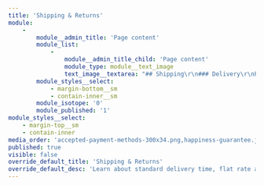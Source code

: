 ```yaml
---
title: 'Shipping & Returns'
module:
    -
        module__admin_title: 'Page content'
        module_list:
            -
                module__admin_title_child: 'Page content'
                module_type: module__text_image
                text_image__textarea: "## Shipping\r\n### Delivery\r\nPlease allow 7-10 business days for your order to arrive.\r\n### Cost\r\nWe're proud of offer low **flat-rate** and **free shipping**.\r\n* $4.99 shipping, or\r\n* Free shipping on orders $49 or more\r\n\r\n## Returns\r\n<img src=\"/user/themes/bodigiti/images/happiness-guarantee.jpg\" alt=\"Hapiness Guarantee graphic\"/>\r\n\r\nWe allow returns within **30 days** of receiving your order. Returns must be in original condition.\r\n\r\nTo return an item, please mail it back to the address below. Include your original order number, or a copy of your original invoice that was emailed to you. You are responsible for return shipping costs.\r\n\r\nPlease allow up to 14 business days for your refund to be processed.\r\n\r\n**Shipping costs are non-refundable.**\r\n\r\n### Mail Returns to:\r\n123 Address<br>\r\nJacksonville, FL 322XX\r\n\r\n## Payments Accepted\r\n<img style=\"display: inline;\" src=\"/user/themes/bodigiti/images/accepted-payment-methods-300x34.png\">\r\n\r\n## Privacy Policy\r\nYour personal data will be used to process your order and to support your experience throughout this website.  We do not share your personal information. \r\n\r\nWe may send out occasional promotions to our email list. You will always have the option to unsubscribe.\r\n\r\nAlso, we hate spam, so we will never spam you."
        module_styles__select:
            - margin-bottom__sm
            - contain-inner__sm
        module_isotope: '0'
        module_published: '1'
module_styles__select:
    - margin-top__sm
    - contain-inner
media_order: 'accepted-payment-methods-300x34.png,happiness-guarantee.jpg'
published: true
visible: false
override_default_title: 'Shipping & Returns'
override_default_desc: 'Learn about standard delivery time, flat rate and free shipping, returns,  payment methods and our privacy policy.'
---
```


